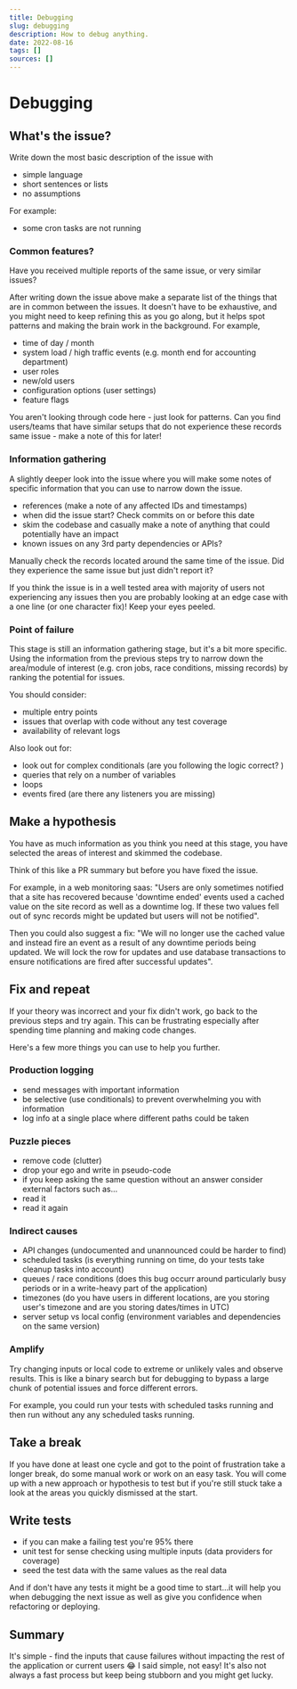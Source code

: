 ```yaml
---
title: Debugging
slug: debugging
description: How to debug anything.
date: 2022-08-16
tags: []
sources: []
---
```


# Debugging

## What's the issue?
Write down the most basic description of the issue with
- simple language
- short sentences or lists
- no assumptions

For example:
- some cron tasks are not running

### Common features?
Have you received multiple reports of the same issue, or very similar issues?

After writing down the issue above make a separate list of the things that are in common between the issues. It doesn't have to be exhaustive, and you might need to keep refining this as you go along, but it helps spot patterns and making the brain work in the background. For example,

- time of day / month
- system load / high traffic events (e.g. month end for accounting department)
- user roles
- new/old users
- configuration options (user settings)
- feature flags

You aren't looking through code here - just look for patterns. Can you find users/teams that have similar setups that do not experience these records same issue - make a note of this for later!


### Information gathering

A slightly deeper look into the issue where you will make some notes of specific information that you can use to narrow down the issue.

- references (make a note of any affected IDs and timestamps)
- when did the issue start? Check commits on or before this date
- skim the codebase and casually make a note of anything that could potentially have an impact
- known issues on any 3rd party dependencies or APIs?

Manually check the records located around the same time of the issue. Did they experience the same issue but just didn't report it?

If you think the issue is in a well tested area with majority of users not experiencing any issues then you are probably looking at an edge case with a one line (or one character fix)! Keep your eyes peeled.

### Point of failure

This stage is still an information gathering stage, but it's a bit more specific. Using the information from the previous steps try to narrow down the area/module of interest (e.g. cron jobs, race conditions, missing records) by ranking the potential for issues.

You should consider:
- multiple entry points
- issues that overlap with code without any test coverage
- availability of relevant logs

Also look out for:
- look out for complex conditionals (are you following the logic correct? )
- queries that rely on a number of variables
- loops
- events fired (are there any listeners you are missing)

## Make a hypothesis
You have as much information as you think you need at this stage, you have selected the areas of interest and skimmed the codebase.

Think of this like a PR summary but before you have fixed the issue.

For example, in a web monitoring saas: "Users are only sometimes notified that a site has recovered because 'downtime ended' events used a cached value on the site record as well as a downtime log. If these two values fell out of sync records might be updated but users will not be notified".

Then you could also suggest a fix: "We will no longer use the cached value and instead fire an event as a result of any downtime periods being updated. We will lock the row for updates and use database transactions to ensure notifications are fired after successful updates".

## Fix and repeat

If your theory was incorrect and your fix didn't work, go back to the previous steps and try again. This can be frustrating especially after spending time planning and making code changes.

Here's a few more things you can use to help you further.

### Production logging
- send messages with important information
- be selective (use conditionals) to prevent overwhelming you with information
- log info at a single place where different paths could be taken

### Puzzle pieces
- remove code (clutter)
- drop your ego and write in pseudo-code
- if you keep asking the same question without an answer consider external factors such as...
- read it
- read it again

### Indirect causes
- API changes (undocumented and unannounced could be harder to find)
- scheduled tasks (is everything running on time, do your tests take cleanup tasks into account)
- queues / race conditions (does this bug occurr around particularly busy periods or in a write-heavy part of the application)
- timezones (do you have users in different locations, are you storing user's timezone and are you storing dates/times in UTC)
- server setup vs local config (environment variables and dependencies on the same version)

### Amplify
Try changing inputs or local code to extreme or unlikely vales and observe results. This is like a binary search but for debugging to bypass a large chunk of potential issues and force different errors.

For example, you could run your tests with scheduled tasks running and then run without any any scheduled tasks running.

## Take a break
If you have done at least one cycle and got to the point of frustration take a longer break, do some manual work or work on an easy task.
You will come up with a new approach or hypothesis to test but if you're still stuck take a look at the areas you quickly dismissed at the start.

## Write tests
- if you can make a failing test you're 95% there
- unit test for sense checking using multiple inputs (data providers for coverage)
- seed the test data with the same values as the real data

And if don't have any tests it might be a good time to start...it will help you when debugging the next issue as well as give you confidence when refactoring or deploying.

## Summary

It's simple - find the inputs that cause failures without impacting the rest of the application or current users 😂
I said simple, not easy! It's also not always a fast process but keep being stubborn and you might get lucky.